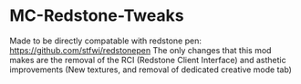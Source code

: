 # MC-Redstone-Tweaks
Made to be directly compatable with redstone pen: https://github.com/stfwi/redstonepen
The only changes that this mod makes are the removal of the RCI (Redstone Client Interface) and asthetic improvements (New textures, and removal of dedicated creative mode tab)
